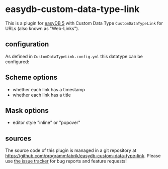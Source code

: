 # easydb-custom-data-type-link

This is a plugin for [easyDB 5](http://5.easydb.de/) with Custom Data Type `CustomDataTypeLink` for URLs (also known as "Web-Links").

## configuration

As defined in `CustomDataTypeLink.config.yml` this datatype can be configured:

## Scheme options

* whether each link has a timestamp
* whether each link has a title
 
## Mask options
 
* editor style "inline" or "popover"

## sources

The source code of this plugin is managed in a git repository at <https://github.com/programmfabrik/easydb-custom-data-type-link>. Please use [the issue tracker](https://github.com/programmfabrik/easydb-custom-data-type-link/issues) for bug reports and feature requests!

